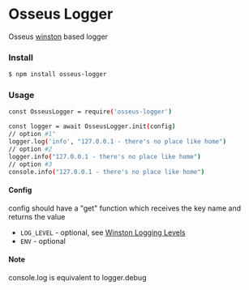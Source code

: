 # Osseus Logger

Osseus [winston](https://github.com/winstonjs/winston) based logger

### Install
```bash
$ npm install osseus-logger
```

### Usage
```bash
const OsseusLogger = require('osseus-logger')

const logger = await OsseusLogger.init(config)
// option #1"
logger.log('info', "127.0.0.1 - there's no place like home")
// option #2
logger.info("127.0.0.1 - there's no place like home")
// option #3
console.info("127.0.0.1 - there's no place like home")
```

#### Config
config should have a "get" function which receives the key name and returns the value

* `LOG_LEVEL` - optional, see [Winston Logging Levels](https://github.com/winstonjs/winston#logging-levels)
* `ENV` - optional

#### Note
console.log is equivalent to logger.debug
